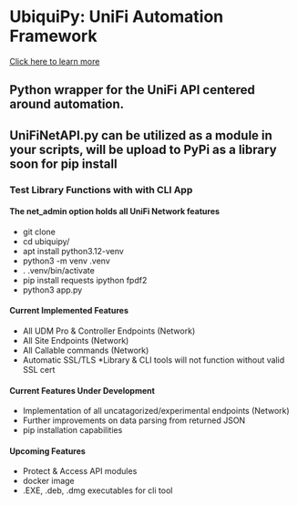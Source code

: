 # UbiquiPy: UniFi Automation Framework #
[Click here to learn more](https://www.baughcl.com/ubiquipy.html)

## Python wrapper for the UniFi API centered around automation. ##

## UniFiNetAPI.py can be utilized as a module in your scripts, will be upload to PyPi as a library soon for pip install ##

### Test Library Functions with with CLI App ###
#### The net_admin option holds all UniFi Network features ####

* git clone
* cd ubiquipy/
* apt install python3.12-venv
* python3 -m venv .venv 
* . .venv/bin/activate
* pip install requests ipython fpdf2
* python3 app.py

#### Current Implemented Features ####

* All UDM Pro & Controller Endpoints (Network)
* All Site Endpoints (Network)
* All Callable commands (Network)
* Automatic SSL/TLS *Library & CLI tools will not function without valid SSL cert

#### Current Features Under Development ####

* Implementation of all uncatagorized/experimental endpoints (Network)
* Further improvements on data parsing from returned JSON
* pip installation capabilities

#### Upcoming Features ####
* Protect & Access API modules
* docker image 
* .EXE, .deb, .dmg executables for cli tool



